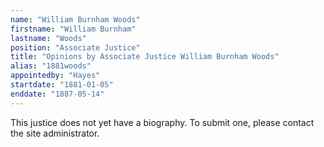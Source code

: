 ```yaml
---
name: "William Burnham Woods"
firstname: "William Burnham"
lastname: "Woods"
position: "Associate Justice"
title: "Opinions by Associate Justice William Burnham Woods"
alias: "1881woods"
appointedby: "Hayes"
startdate: "1881-01-05"
enddate: "1887-05-14"
---
```

This justice does not yet have a biography. To submit one, please contact the site administrator.
